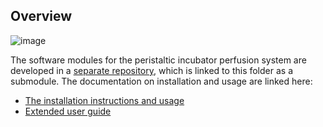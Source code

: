 ## Overview
![image](https://user-images.githubusercontent.com/17702921/167868687-57bcb37f-10d3-41ca-963a-817679d6fb93.png)

The software modules for the peristaltic incubator perfusion system are developed in a [separate repository](https://github.com/IRNAS/new-harvest-rpi-drive-system/tree/master), which is linked to this folder as a submodule. The documentation on installation and usage are linked here:
- [The installation instructions and usage](https://github.com/IRNAS/new-harvest-rpi-drive-system/blob/master/README.md)
- [Extended user guide](https://github.com/IRNAS/new-harvest-rpi-drive-system/blob/master/docs/user_guide.md)
